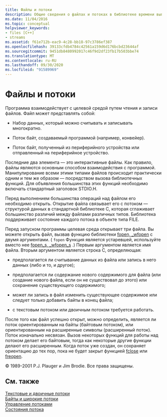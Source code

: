 ```yaml
---
title: Файлы и потоки
description: Общие сведения о файлах и потоках в библиотеке времени выполнения Microsoft C.
ms.date: 11/04/2016
ms.topic: conceptual
helpviewer_keywords:
- files [C++]
- streams
ms.assetid: f61e712b-eac9-4c28-bb18-97c3786ef387
ms.openlocfilehash: 39133cfdb4784c42561a159d6d176bcbd23644af
ms.sourcegitcommit: 9451db8480992017c46f9d2df23fb17b503bbe74
ms.translationtype: MT
ms.contentlocale: ru-RU
ms.lasthandoff: 09/30/2020
ms.locfileid: "91589969"
---
```

# <a name="files-and-streams"></a>Файлы и потоки

Программа взаимодействует с целевой средой путем чтения и записи файлов. Файл может представлять собой:

- Набор данных, который можно считывать и записывать многократно.

- Поток байт, создаваемый программой (например, конвейер).

- Поток байт, полученный из периферийного устройства или отправленный на периферийное устройство.

Последние два элемента — это интерактивные файлы. Как правило, файлы являются основным способом взаимодействия с программой. Манипулирование всеми этими типами файлов происходит практически одним и тем же образом — посредством вызова библиотечных функций. Для объявления большинства этих функций необходимо включать стандартный заголовок STDIO.H.

Перед выполнением большинства операций над файлом его необходимо открыть. Открытие файла связывает его с потоком — структурой данных в стандартной библиотеке C, которая сглаживает большинство различий между файлами различных типов. Библиотека поддерживает состояние каждого потока в объекте типа FILE.

Перед запуском программы целевая среда открывает три файла. Вы можете открыть файл, вызвав функцию библиотеки [fopen, _wfopen](../c-runtime-library/reference/fopen-wfopen.md) с двумя аргументами. ( `fopen` Функция является устаревшей, используйте вместо нее [fopen_s, _wfopen_s](../c-runtime-library/reference/fopen-s-wfopen-s.md) .) Первым аргументом является имя файла. Вторым аргументом является строка C, определяющая:

- предполагается ли считывание данных из файла или запись в него данных (либо и то, и другое);

- предполагается ли содержание нового содержимого для файла (или создание нового файла, если он не существовал до этого) или сохранение существующего содержимого;

- может ли запись в файл изменить существующее содержимое или следует только добавить байты в конец файла;

- с текстовым потоком или двоичным потоком требуется работать.

После того как файл успешно открыт, можно определить, является ли поток ориентированным на байты (байтовым потоком), или ориентированным на расширенные символы (расширенный поток). Поток изначально несвязан. Вызов некоторых функций для работы над потоком делает его байтовым, тогда как некоторые другие функции делают его расширенным. Когда поток уже создан, он сохраняет ориентацию до тех пор, пока не будет закрыт функцией [fclose](../c-runtime-library/reference/fclose-fcloseall.md) или [freopen](../c-runtime-library/reference/freopen-wfreopen.md).

© 1989-2001 P.J. Plauger и Jim Brodie. Все права защищены.

## <a name="see-also"></a>См. также

[Текстовые и двоичные потоки](../c-runtime-library/text-and-binary-streams.md)<br/>
[Байты и широкие потоки](../c-runtime-library/byte-and-wide-streams.md)<br/>
[Управление потоками](../c-runtime-library/controlling-streams.md)<br/>
[Состояния потока](../c-runtime-library/stream-states.md)
